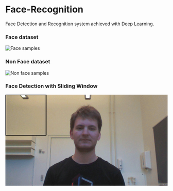 # Face-Recognition
Face Detection and Recognition system achieved with Deep Learning.

### Face dataset
![Face samples](https://github.com/mujahid14916/Face-Recognition/blob/master/images/face.jpg)

### Non Face dataset
![Non face samples](https://github.com/mujahid14916/Face-Recognition/blob/master/images/nonface.jpg)

### Face Detection with Sliding Window
![Face Detection](https://github.com/mujahid14916/Face-Recognition/blob/master/images/face_detection.gif)

